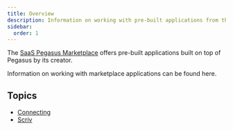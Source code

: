 ```yaml
---
title: Overview
description: Information on working with pre-built applications from the SaaS Pegasus Marketplace
sidebar:
  order: 1
---
```


The [SaaS Pegasus Marketplace](https://www.saaspegasus.com/store/) offers pre-built applications built on top of Pegasus by its creator.

Information on working with marketplace applications can be found here.

## Topics

- [Connecting](connecting.md)
- [Scriv](scriv.md)
